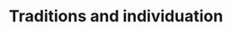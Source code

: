 ---
title: 'Traditions and individuation'
order: 3
template: coltrane/group-nav.html
active: disabled
publish_date: 2024-07-30 20:20:01
---